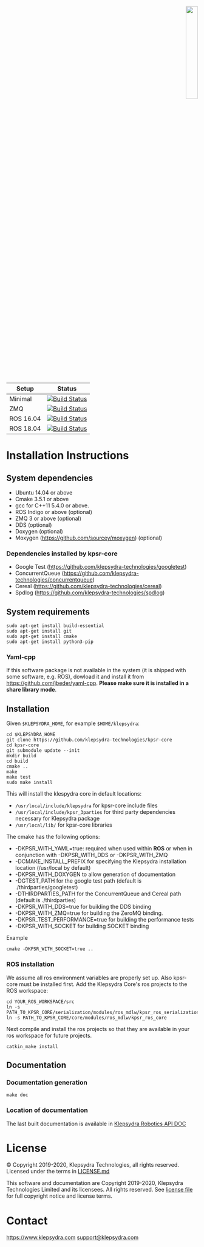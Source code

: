 <p align="right">
  <img width="25%" height="25%"src="./images/klepsydra_logo.jpg">
</p>

Setup | Status
--- | ---
Minimal | [![Build Status](https://jenkins1.klepsydra.com/buildStatus/icon?job=kpsr-core%2Fmaster)](https://jenkins1.klepsydra.com/view/Core/job/kpsr-core/job/master/)
ZMQ | [![Build Status](https://jenkins1.klepsydra.com/buildStatus/icon?job=kpsr-zmq-core%2Fmaster)](https://jenkins1.klepsydra.com/view/Core/job/kpsr-zmq-core/job/master/)
ROS 16.04 | [![Build Status](https://jenkins1.klepsydra.com/buildStatus/icon?job=kpsr-ros-core-16.04%2Fmaster)](https://jenkins1.klepsydra.com/view/Core/job/kpsr-ros-core-16.04/job/master/)
ROS 18.04 | [![Build Status](https://jenkins1.klepsydra.com/buildStatus/icon?job=kpsr-ros-core-18.04%2Fmaster)](https://jenkins1.klepsydra.com/view/Core/job/kpsr-ros-core-18.04/job/master/)

# Installation Instructions

## System dependencies

* Ubuntu 14.04 or above
* Cmake 3.5.1 or above
* gcc for C++11 5.4.0 or above.
* ROS Indigo or above (optional)
* ZMQ 3 or above (optional)
* DDS (optional)
* Doxygen (optional)
* Moxygen (https://github.com/sourcey/moxygen) (optional)

### Dependencies installed by kpsr-core

* Google Test (https://github.com/klepsydra-technologies/googletest)
* ConcurrentQueue (https://github.com/klepsydra-technologies/concurrentqueue)
* Cereal (https://github.com/klepsydra-technologies/cereal)
* Spdlog (https://github.com/klepsydra-technologies/spdlog)

## System requirements

	sudo apt-get install build-essential
	sudo apt-get install git
	sudo apt-get install cmake
	sudo apt-get install python3-pip

### Yaml-cpp

If this software package is not available in the system (it is shipped with some software, e.g. ROS), dowload it and install it from https://github.com/jbeder/yaml-cpp. **Please make sure it is installed in a __share library mode__**.

## Installation

Given ```$KLEPSYDRA_HOME```, for example ```$HOME/klepsydra```:

```
cd $KLEPSYDRA_HOME
git clone https://github.com/klepsydra-technologies/kpsr-core
cd kpsr-core
git submodule update --init
mkdir build
cd build
cmake ..
make
make test
sudo make install
```

This will install the klespydra core in default locations:
- `/usr/local/include/klepsydra` for kpsr-core include files
- `/usr/local/include/kpsr_3parties` for third party dependencies necessary for Klepsydra package
- `/usr/local/lib/` for kpsr-core libraries

The cmake has the following options:

* -DKPSR_WITH_YAML=true: required when used within **ROS** or when in conjunction with -DKPSR_WITH_DDS or -DKPSR_WITH_ZMQ
* -DCMAKE_INSTALL_PREFIX for specifying the Klepsydra installation location (/usr/local by default)
* -DKPSR_WITH_DOXYGEN to allow generation of documentation
* -DGTEST_PATH for the google test path (default is ./thirdparties/googletest)
* -DTHIRDPARTIES_PATH for the ConcurrentQueue and Cereal path (default is ./thirdparties)
* -DKPSR_WITH_DDS=true for building the DDS binding
* -DKPSR_WITH_ZMQ=true for building the ZeroMQ binding.
* -DKPSR_TEST_PERFORMANCE=true for building the performance tests
* -DKPSR_WITH_SOCKET for building SOCKET binding

Example

```
cmake -DKPSR_WITH_SOCKET=true ..
```

### ROS installation

We assume all ros environment variables are properly set up. Also kpsr-core must be installed first.
Add the Klepsydra Core's ros projects to the ROS workspace:

```
cd YOUR_ROS_WORKSPACE/src
ln -s PATH_TO_KPSR_CORE/serialization/modules/ros_mdlw/kpsr_ros_serialization
ln -s PATH_TO_KPSR_CORE/core/modules/ros_mdlw/kpsr_ros_core
```

Next compile and install the ros projects so that they are available in your ros workspace for future projects.

```
catkin_make install
```

## Documentation

### Documentation generation

```
make doc
```

### Location of documentation

The last built documentation is available in [Klepsydra Robotics API DOC](./api-doc/)


#  License

&copy; Copyright 2019-2020, Klepsydra Technologies, all rights reserved. Licensed under the terms in [LICENSE.md](./LICENSE.md)

This software and documentation are Copyright 2019-2020, Klepsydra Technologies
Limited and its licensees. All rights reserved. See [license file](./LICENSE.md) for full copyright notice and license terms.

#  Contact

https://www.klepsydra.com
support@klepsydra.com

